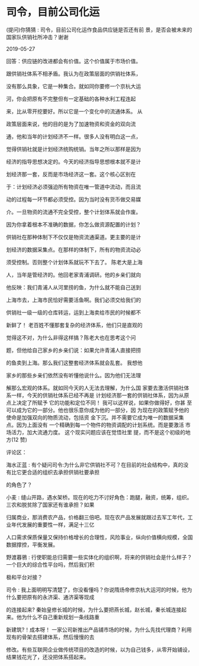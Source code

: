 # 司令，目前公司化运

(提问)你猜猜 : 司令，目前公司化运作食品供应链是否还有前 景，是否会被未来的国家队供销社所冲击？谢谢

2019-05-27

回答：供应链的改进都会有价值。这个价值属于市场价值。

跟供销社体系不相矛盾。我认为在政策层面的供销社体系，

没有那么具象，它是一种集合。就如同你要修一个京杭大运

河，你会把原有不完整但有一定基础的各种水利工程连起

来，比从零开挖要好。所以它是一个变化中的流通体系。 从

政策层面来说，他的目的是为了加速物资和资金的双向流

通，他和当年的计划经济不一样。很多人没有明白这一点，

觉得供销社就是计划经济统购统销。当年之所以那样是因为

经济的指导思想决定的。今天的经济指导思想根本就不是计

划经济那一套，反而是市场经济这一套。这个核心区别在

于：计划经济必须强迫所有物资在唯一管道中流动，而且流

动的过程每一环节都必须受控。因为当时没有货币做交易媒

介。一旦物资的流通不完全受控，整个计划体系就会作废。

因为你拿着根本不准确的数据，你怎么做资源配置的计划？

供销社在那种体制下不仅仅是物资流通渠道。更主要的是计

划经济的数据采集点。在那样的体制下，所有的物资流动必

须受控制。否则整个计划体系就玩不下去了。 陈老大是上海

人，当年是管经济的。他回老家青浦调研。他的乡亲们就向

他反映：我们青浦人从河里捞的鱼，为什么就不能自己送到

上海市去，上海市民恰好需要活鱼啊。我们必须交给我们的

供销社一级一级的仓库转运，运到上海卖给市民的时候都不

新鲜了！ 老百姓不懂那套复杂的经济体系，他们只是直观的

觉得这不对，为什么非得这样搞？陈老大也在思考这个问

题，但他给自己家乡的乡亲们说：如果允许青浦人直接把捞

的鱼卖到上海。那么我们这整套经济体系就会乱套。 我想他

家乡的那些乡亲们依然没有听懂他说什么。因为他们无法理

解那么宏观的体系。就如同今天的人无法去理解，为什么国 家要去激活供销社体系一样，今天的供销社体系已经不再是 计划经济那一套的供销社体系，因为从原点上决定了所赋予 它的功能和定位不同！ 我可以这样说，如果你做得好，你甚 至可以成为它的一部分。他也很乐意你成为他的一部分，因 为现在的政策赋予他的使命是加强双向的物质流动，包括资 金下沉。并不需要它成为唯一的数据采集点。因为上面没有 一个精确到每一个物件的物资调配的计划系统。而是要激活 市场活力，加大流通力度。 这个现实问题应该在觉悟社里 提，而不是这个初级的地方(12 赞)

评论区：

海水正蓝 : 有个疑问司令:为什么非它供销社不可？在目前的社会结构中，真的没有比它更合适的组织去承担供销社要承担

的角色了？

小麦 : 缝山开路，遇水架桥。现在的吃力不讨好角色：跑腿，融资，统筹，组织。三农和脱贫除了国家还有谁承担？如果

归属商业，那消费农产品，价格翻三倍吧。现在农产品发展就跟过去军工年代，工业年代发展的重要性一样，满足十三亿

人口需求保质保量又保持价格增长的合理性，风险事业，纵向价值横向规模，全国数据撑控，平衡发展。

野渡暮鴉 : 行使职能总归需要一些实体化的组织啊，将来的供销社会是什么样子？一个巨大的综合性平台吗，然后我们积

极和平台对接？

司令 : 我上面明明写清楚了，你没看懂吗？你说隋炀帝修京杭大运河的时候，他为什么要把原有的永济渠、通济渠等现成

的连接起来? 秦始皇修长城的时候，为什么要把燕长城，赵长城，秦长城连接起来。他为什么不自己重新规划一条线路重

新建筑?！成本呀！ 一家公司新推出产品铺市场的时候，为什么先找代理商？利用现有的骨架去搭建体系，然后慢慢的去

修改。有些互联网企业做传统项目的改造的时候，以为自己钱多，从零开始铺设，结果钱花光了，还没把体系搭起来。